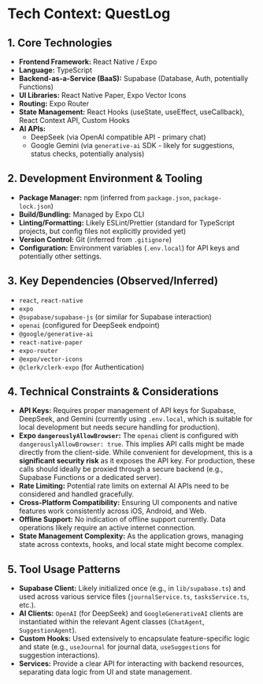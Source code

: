 # Tech Context: QuestLog

## 1. Core Technologies
*   **Frontend Framework:** React Native / Expo
*   **Language:** TypeScript
*   **Backend-as-a-Service (BaaS):** Supabase (Database, Auth, potentially Functions)
*   **UI Libraries:** React Native Paper, Expo Vector Icons
*   **Routing:** Expo Router
*   **State Management:** React Hooks (useState, useEffect, useCallback), React Context API, Custom Hooks
*   **AI APIs:**
    *   DeepSeek (via OpenAI compatible API - primary chat)
    *   Google Gemini (via `generative-ai` SDK - likely for suggestions, status checks, potentially analysis)

## 2. Development Environment & Tooling
*   **Package Manager:** npm (inferred from `package.json`, `package-lock.json`)
*   **Build/Bundling:** Managed by Expo CLI
*   **Linting/Formatting:** Likely ESLint/Prettier (standard for TypeScript projects, but config files not explicitly provided yet)
*   **Version Control:** Git (inferred from `.gitignore`)
*   **Configuration:** Environment variables (`.env.local`) for API keys and potentially other settings.

## 3. Key Dependencies (Observed/Inferred)
*   `react`, `react-native`
*   `expo`
*   `@supabase/supabase-js` (or similar for Supabase interaction)
*   `openai` (configured for DeepSeek endpoint)
*   `@google/generative-ai`
*   `react-native-paper`
*   `expo-router`
*   `@expo/vector-icons`
*   `@clerk/clerk-expo` (for Authentication)

## 4. Technical Constraints & Considerations
*   **API Keys:** Requires proper management of API keys for Supabase, DeepSeek, and Gemini (currently using `.env.local`, which is suitable for local development but needs secure handling for production).
*   **Expo `dangerouslyAllowBrowser`:** The `openai` client is configured with `dangerouslyAllowBrowser: true`. This implies API calls might be made directly from the client-side. While convenient for development, this is a **significant security risk** as it exposes the API key. For production, these calls should ideally be proxied through a secure backend (e.g., Supabase Functions or a dedicated server).
*   **Rate Limiting:** Potential rate limits on external AI APIs need to be considered and handled gracefully.
*   **Cross-Platform Compatibility:** Ensuring UI components and native features work consistently across iOS, Android, and Web.
*   **Offline Support:** No indication of offline support currently. Data operations likely require an active internet connection.
*   **State Management Complexity:** As the application grows, managing state across contexts, hooks, and local state might become complex.

## 5. Tool Usage Patterns
*   **Supabase Client:** Likely initialized once (e.g., in `lib/supabase.ts`) and used across various service files (`journalService.ts`, `tasksService.ts`, etc.).
*   **AI Clients:** `OpenAI` (for DeepSeek) and `GoogleGenerativeAI` clients are instantiated within the relevant Agent classes (`ChatAgent`, `SuggestionAgent`).
*   **Custom Hooks:** Used extensively to encapsulate feature-specific logic and state (e.g., `useJournal` for journal data, `useSuggestions` for suggestion interactions).
*   **Services:** Provide a clear API for interacting with backend resources, separating data logic from UI and state management.
